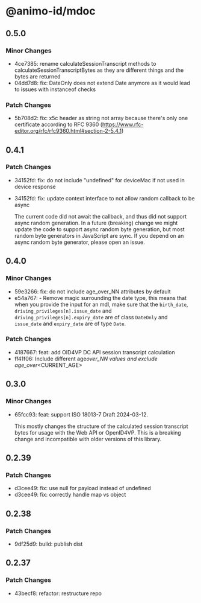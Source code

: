 # @animo-id/mdoc

## 0.5.0

### Minor Changes

- 4ce7385: rename calculateSessionTranscript methods to calculateSessionTranscriptBytes as they are different things and the bytes are returned
- 04dd7d8: fix: DateOnly does not extend Date anymore as it would lead to issues with instanceof checks

### Patch Changes

- 5b708d2: fix: x5c header as string not array because there's only one certificate according to RFC 9360 (https://www.rfc-editor.org/rfc/rfc9360.html#section-2-5.4.1)

## 0.4.1

### Patch Changes

- 34152fd: fix: do not include "undefined" for deviceMac if not used in device response
- 34152fd: fix: update context interface to not allow random callback to be async

  The current code did not await the callback, and thus did not support async random generation. In a future (breaking) change we might update the code to support async random byte generation, but most random byte generators in JavaScript are sync. If you depend on an async random byte generator, please open an issue.

## 0.4.0

### Minor Changes

- 59e3266: fix: do not include age_over_NN attributes by default
- e54a767: - Remove magic surrounding the date type, this means that when you provide the input for an mdl, make sure that the `birth_date`, `driving_privileges[n].issue_date` and `driving_privileges[n].expiry_date` are of class `DateOnly` and `issue_date` and `expiry_date` are of type `Date`.

### Patch Changes

- 4187667: feat: add OID4VP DC API session transcript calculation
- ff41f06: Include different age*over_NN values and exclude age_over*<CURRENT_AGE>

## 0.3.0

### Minor Changes

- 65fcc93: feat: support ISO 18013-7 Draft 2024-03-12.

  This mostly changes the structure of the calculated session transcript bytes for usage with the Web API or OpenID4VP. This is a breaking change and incompatible with older versions of this library.

## 0.2.39

### Patch Changes

- d3cee49: fix: use null for payload instead of undefined
- d3cee49: fix: correctly handle map vs object

## 0.2.38

### Patch Changes

- 9df25d9: build: publish dist

## 0.2.37

### Patch Changes

- 43becf8: refactor: restructure repo
